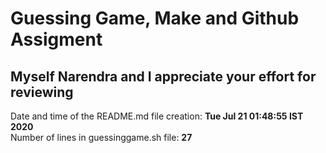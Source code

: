 # Guessing Game, Make and Github Assigment
## Myself Narendra and I appreciate your effort for reviewing
  
Date and time of the README.md file creation: **Tue Jul 21 01:48:55 IST 2020**  
Number of lines in guessinggame.sh file: **27**
